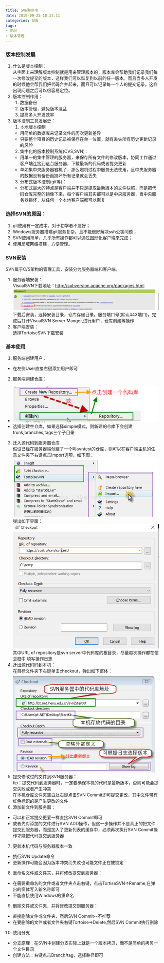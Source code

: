 ```yaml
---
title: SVN那些事
date: 2019-09-25 18:32:11
categories: SVN
tags:
- SVN
- 版本管理
---
```


### 版本控制发展
1. 什么是版本控制：  
从字面上来理解版本控制就是用来管理版本的，版本库会帮助我们记录我们每一次修改提交的版本，这样我们可以恢复到以前的任一版本。而且当多人开发的时候他会帮我们把代码合并起来，而且可以记录每一个人的提交记录，这样出现问题之后可以很容易定位。  
2. 版本控制作用：  
   1. 数据备份
   2. 版本管理，避免版本混乱
   3. 提高多人开发效率
3. 版本控制工具发展史：  
   1. 本地版本控制
   - 用简单的数据库来记录文件的历次更新差异  
   - 只要整个项目的历史记录被保存在单一位置，就有丢失所有历史更新记录的风险  
   2. 集中化的版本控制系统(CVS,SVN)：  
   - 用单一的集中管理的服务器，来保存所有文件的修改版本，协同工作通过客户端连接到这台服务器，下载最新的代码或者提交更新  
   - 单如果中央服务器宕机了，那么宕机过程中服务无法使用，且中央服务器的数据没有备份而损坏所有记录就会丢失  
   3. 分布式版本控制(git等)：  
   - 分布式最大的特点是客户端并不只是提取最新版本的文件快照，而是把代码仓库完整的镜像下来，每个客户端其实都可以是中央服务器，当中央服务器损坏，从任何一个本地客户端都可以恢复  

### 选择SVN的原因：  
1. git使用有一定成本，对于初学者不友好；  
2. Windows服务器搭建git服务复杂，且不能很好解决ssh公钥问题；  
3. SVN使用简单，几乎所有操作都可以通过图形化客户端来完成；  
4. 使用局域网络搭建，方便管理。  

### SVN安装  
SVN属于C/S架构的管理工具，安装分为服务器端和客户端。  
1. 服务器端安装：  
VisualSVN下载地址：http://subversion.apache.org/packages.html  
![服务器端程序下载](../static/svn-server.png)  
下载后安装，选择安装目录，仓库存储目录，服务端口号(默认443端口)，完成后打开VisualSVN Server Manger,进行用户，仓库创建等操作  
2. 客户端安装：  
选择TortoiseSVN下载安装  

### 基本使用  
1. 服务端创建用户：  
- 在左侧User直接右键添加用户即可  
2. 服务端创建仓库：  
- ![创建仓库](../static/new-repo.png)  
- 选择创建空仓库，如果选择simple模式，则新建的仓库下会创建trunk,branches,tags三个子目录  
3. 迁入源代码到服务器仓库  
假设已经在服务器端创建了一个叫svntest的仓库，则可以在客户端主机的任意文件夹下右键点击Import选项，如下图：  
![Import](../static/import.png)  
弹出如下界面：
![checkout](../static/checkout.png)  
其中URL of repository是svn server中代码库的根目录，尽量每次操作都在信息框中 填写操作日志  
4. 迁出源代码码到本机：  
在目标文件夹下右键单击checkout，弹出如下窗体：  
![checkoutsource](../static/checkoutsource.png)  
5. 提交修改过的文件到SVN服务器：  
tip：提交代码到服务器时，一定要确保本机的代码是最新版本，否则可能会提交失败或者产生冲突  
在本机仓库文件夹空白处右键点击SVN Commit即可提交更改，其中文件带有红色标识的是产生更改的文件  
6. 添加新文件到服务器：  
- 可以和正常提交更爱一样直接SVN Commit即可
- 或者先对添加的文件进行SVN ADD操作，但这一步操作并不是真正的把文件提交到服务器，而是加入了更新列表的缓存中，必须再次执行SVN Commit操作才能把代码提交到服务器  
7. 更新本机代码与服务器版本一致
- 执行SVN Update命令
- 更新操作可能会因为版本冲突而失败也可能文件正在被锁定  
8. 重命名文件或文件夹，并将修改提交到服务器：
- 在需要重命名的文件或者文件夹点击右键，点击TortiseSVN=>Rename,在弹出的窗体写入新名称即可  
- 不能直接使用Windows的重命名
9. 删除文件或文件夹，并将修改提交到服务器：
- 直接删除文件或文件夹，然后SVN Commit--不推荐
- 在要删除的文件或者文件夹右键Tortoise=>Delete,然后SVN Commit执行删除
10. 使用分支
- 分支原理：在SVN中创建分支实际上就是一个版本拷贝，而不是简单的拷贝一个文件目录 
- 创建方法：右键点击Branch/tag，选择路径即可

